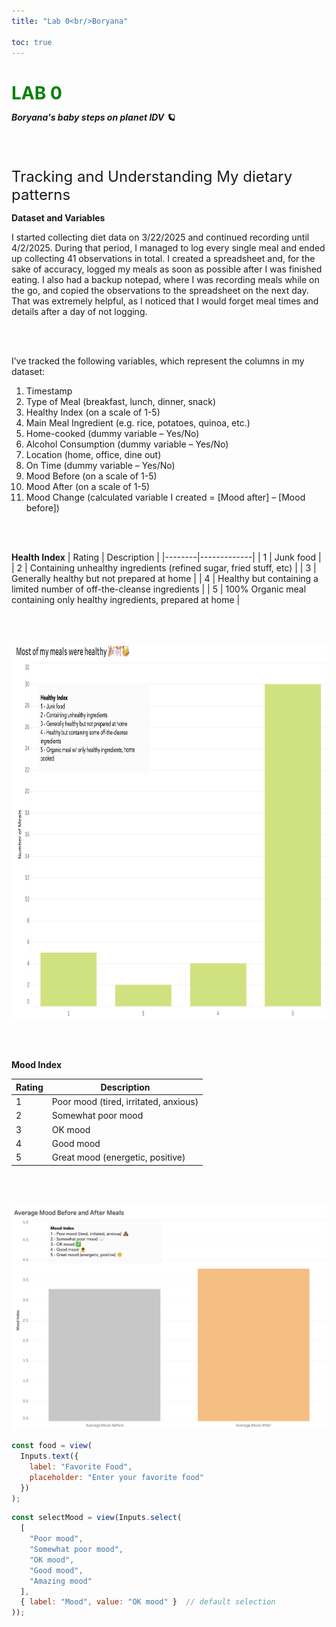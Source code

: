```yaml
---
title: "Lab 0<br/>Boryana"

toc: true
---
```


<!-- <style>
body { 
    font-family: 'Open Sans', 'Arial', sans-serif; 
}
h1, h2, h3, h4, h5, h6 { 
    font-family: 'Open Sans', 'Arial', sans-serif; 
}
</style> -->

# <span style="color: green;">LAB 0</span> <br/><span style="font-size: 14px;"> _Boryana's baby steps on planet IDV 🪐_

<br><br>

<span style="font-size: 24px;">Tracking and Understanding My dietary patterns</span>

**Dataset and Variables**

I started collecting diet data on 3/22/2025 and continued recording until 4/2/2025. During that period, I managed to log every single meal and ended up collecting 41 observations in total. I created a spreadsheet and, for the sake of accuracy, logged my meals as soon as possible after I was finished eating. I also had a backup notepad, where I was recording meals while on the go, and copied the observations to the spreadsheet on the next day. That was extremely helpful, as I noticed that I would forget meal times and details after a day of not logging. 

<br><br>

I’ve tracked the following variables, which represent the columns in my dataset:

1. Timestamp
2. Type of Meal (breakfast, lunch, dinner, snack)
3. Healthy Index (on a scale of 1-5)
4. Main Meal Ingredient (e.g. rice, potatoes, quinoa, etc.)
5. Home-cooked (dummy variable – Yes/No)
6. Alcohol Consumption (dummy variable – Yes/No)
7. Location (home, office, dine out)
8. On Time (dummy variable – Yes/No)
9. Mood Before (on a scale of 1-5)
10. Mood After (on a scale of 1-5)
11. Mood Change (calculated variable I created = [Mood after] – [Mood before])

<br><br>

**Health Index**
| Rating | Description |
|--------|-------------|
| 1 | Junk food |
| 2 | Containing unhealthy ingredients (refined sugar, fried stuff, etc) |
| 3 | Generally healthy but not prepared at home |
| 4 | Healthy but containing a limited number of off-the-cleanse ingredients |
| 5 | 100% Organic meal containing only healthy ingredients, prepared at home |

<br><br>

<img src="assets/health-index.png" alt="Health Index" width="900" height="600">

<br><br>

**Mood Index**

| Rating | Description |
|--------|-------------|
| 1 | Poor mood (tired, irritated, anxious) |
| 2 | Somewhat poor mood |
| 3 | OK mood |
| 4 | Good mood |
| 5 | Great mood (energetic, positive) |

<br><br>

<img src="assets/mood-index.png" alt="Mood Index" width="900">


```js
const food = view(
  Inputs.text({
    label: "Favorite Food",
    placeholder: "Enter your favorite food"
  })
);
```

```js
const selectMood = view(Inputs.select(
  [
    "Poor mood",
    "Somewhat poor mood",
    "OK mood",
    "Good mood",
    "Amazing mood"
  ],
  { label: "Mood", value: "OK mood" }  // default selection
));
```






